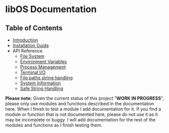 # libOS Documentation

## Table of Contents

- [Introduction](./introduction.md)
- [Installation Guide](./installation.md)
- API Reference
  - [File System](./fs.md)
  - [Environment Variables](./env.md)
  - [Process Management](./proc.md)
  - [Terminal I/O](./term.md)
  - [File paths string handling](./path.md)
  - [System Information](./sys.md)
  - [Safe String Handling](./safe_str.md)

**Please note:** Given the current status of this project "**WORK IN PROGRESS**", please only use modules and functions described in the documentation here. When I finish to test a module I add documentation for it. If you find a module or function that is not documented here, please do not use it as it may be incomplete or buggy. I will add documentation for the rest of the modules and functions as I finish testing them.
 